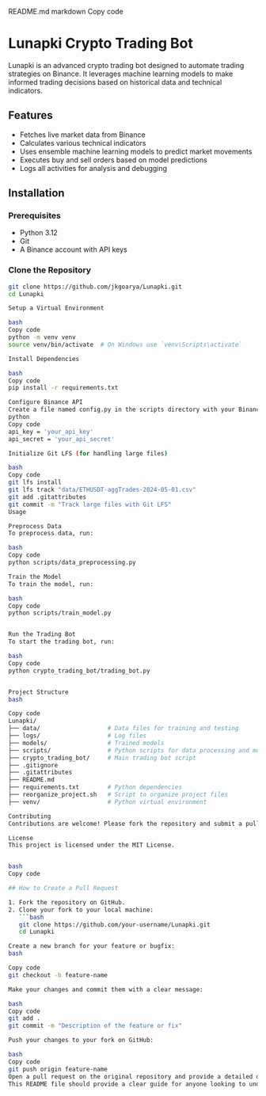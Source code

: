 README.md
markdown
Copy code
# Lunapki Crypto Trading Bot

Lunapki is an advanced crypto trading bot designed to automate trading strategies on Binance. It leverages machine learning models to make informed trading decisions based on historical data and technical indicators.

## Features
- Fetches live market data from Binance
- Calculates various technical indicators
- Uses ensemble machine learning models to predict market movements
- Executes buy and sell orders based on model predictions
- Logs all activities for analysis and debugging

## Installation

### Prerequisites
- Python 3.12
- Git
- A Binance account with API keys

### Clone the Repository
```bash
git clone https://github.com/jkgoarya/Lunapki.git
cd Lunapki

Setup a Virtual Environment

bash
Copy code
python -m venv venv
source venv/bin/activate  # On Windows use `venv\Scripts\activate`

Install Dependencies

bash
Copy code
pip install -r requirements.txt

Configure Binance API
Create a file named config.py in the scripts directory with your Binance API credentials:
python
Copy code
api_key = 'your_api_key'
api_secret = 'your_api_secret'

Initialize Git LFS (for handling large files)

bash
Copy code
git lfs install
git lfs track "data/ETHUSDT-aggTrades-2024-05-01.csv"
git add .gitattributes
git commit -m "Track large files with Git LFS"
Usage

Preprocess Data
To preprocess data, run:

bash
Copy code
python scripts/data_preprocessing.py

Train the Model
To train the model, run:

bash
Copy code
python scripts/train_model.py


Run the Trading Bot
To start the trading bot, run:

bash
Copy code
python crypto_trading_bot/trading_bot.py


Project Structure
bash

Copy code
Lunapki/
├── data/                   # Data files for training and testing
├── logs/                   # Log files
├── models/                 # Trained models
├── scripts/                # Python scripts for data processing and model training
├── crypto_trading_bot/     # Main trading bot script
├── .gitignore
├── .gitattributes
├── README.md
├── requirements.txt        # Python dependencies
├── reorganize_project.sh   # Script to organize project files
├── venv/                   # Python virtual environment

Contributing
Contributions are welcome! Please fork the repository and submit a pull request.

License
This project is licensed under the MIT License.


bash
Copy code

## How to Create a Pull Request

1. Fork the repository on GitHub.
2. Clone your fork to your local machine:
   ```bash
   git clone https://github.com/your-username/Lunapki.git
   cd Lunapki

Create a new branch for your feature or bugfix:
bash

Copy code
git checkout -b feature-name

Make your changes and commit them with a clear message:

bash
Copy code
git add .
git commit -m "Description of the feature or fix"

Push your changes to your fork on GitHub:

bash
Copy code
git push origin feature-name
Open a pull request on the original repository and provide a detailed description of your changes.
This README file should provide a clear guide for anyone looking to understand, install, and contribute to your project. If you need further customization or additional sections, let me know!
